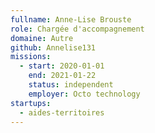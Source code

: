 ```yaml
---
fullname: Anne-Lise Brouste
role: Chargée d'accompagnement
domaine: Autre
github: Annelise131
missions:
  - start: 2020-01-01
    end: 2021-01-22
    status: independent
    employer: Octo technology
startups:
  - aides-territoires
---
```

